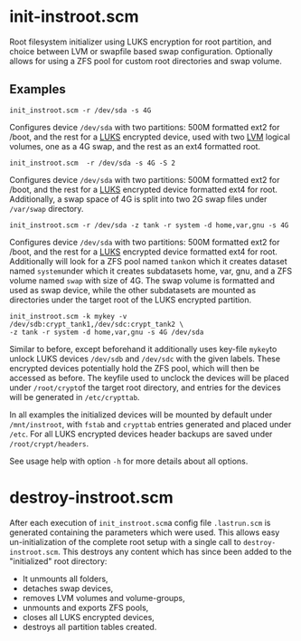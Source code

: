 # init-instroot.scm

Root filesystem initializer using LUKS encryption for root partition, and choice between LVM or swapfile based swap configuration. Optionally allows for using a ZFS pool for custom root directories and swap volume.

## Examples

    init_instroot.scm -r /dev/sda -s 4G

Configures device `/dev/sda` with two partitions: 500M formatted ext2 for /boot, and the rest for a [LUKS](https://en.wikipedia.org/wiki/Linux_Unified_Key_Setup) encrypted device, used with two [LVM](https://en.wikipedia.org/wiki/Logical_volume_management) logical volumes, one as a 4G swap, and the rest as an ext4 formatted root.

    init_instroot.scm  -r /dev/sda -s 4G -S 2

Configures device `/dev/sda` with two partitions: 500M formatted ext2 for /boot, and the rest for a [LUKS](https://en.wikipedia.org/wiki/Linux_Unified_Key_Setup) encrypted device formatted ext4 for root. Additionally, a swap space of 4G is split into two 2G swap files under `/var/swap` directory.

    init_instroot.scm -r /dev/sda -z tank -r system -d home,var,gnu -s 4G

Configures device `/dev/sda` with two partitions: 500M formatted ext2 for /boot, and the rest for a [LUKS](https://en.wikipedia.org/wiki/Linux_Unified_Key_Setup) encrypted device formatted ext4 for root. Additionally will look for a ZFS pool named `tank`on which it creates dataset named `system`under which it creates subdatasets home, var, gnu, and a ZFS volume named `swap` with size of 4G. The swap volume is formatted and used as swap device, while the other subdatasets are mounted as directories under the target root of the LUKS encrypted partition. 

    init_instroot.scm -k mykey -v /dev/sdb:crypt_tank1,/dev/sdc:crypt_tank2 \
    -z tank -r system -d home,var,gnu -s 4G /dev/sda

Similar to before, except beforehand it additionally uses key-file `mykey`to unlock LUKS devices `/dev/sdb` and `/dev/sdc` with the given labels. These encrypted devices potentially hold the ZFS pool, which will then be accessed as before. The keyfile used to unclock the devices will be placed under `/root/crypt`of the target root directory, and entries for the devices will be generated in `/etc/crypttab`.

In all examples the initialized devices will be mounted by default under `/mnt/instroot`, with `fstab` and `crypttab` entries generated and placed under `/etc`. For all LUKS encrypted devices header backups are saved under `/root/crypt/headers`.

See usage help with option `-h` for more details about all options.

# destroy-instroot.scm

After each execution of `init_instroot.scm`a config file `.lastrun.scm` is generated containing the parameters which were used. This allows easy un-initialization of the complete root setup with a single call to `destroy-instroot.scm`. This destroys any content which has since been added to the "initialized" root directory:
  * It unmounts all folders,
  * detaches swap devices,
  * removes LVM volumes and volume-groups,
  * unmounts and exports ZFS pools,
  * closes all LUKS encrypted devices,
  * destroys all partition tables created.
